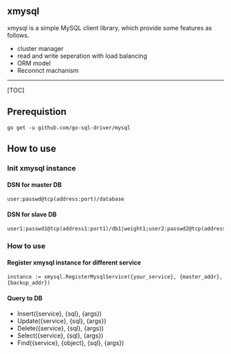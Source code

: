 ## xmysql

xmysql is a simple MySQL client library, which provide some features as follows.

- cluster manager 
- read and write seperation with load balancing
- ORM model
- Reconnct machanism

---

[TOC]

## Prerequistion

```
go get -u github.com/go-sql-driver/mysql
```

## How to use

### Init xmysql instance

#### DSN for master DB

```
user:passwd@tcp(address:port)/database

```

#### DSN for slave DB

```
user1:passwd1@tcp(address1:port1)/db1|weight1;user2:passwd2@tcp(address2:port2)/db2|weight
```

### How to use

#### Register xmysql instance for different service

```
instance := xmysql.RegisterMysqlService({your_service}, {master_addr}, {backup_addr})
```

#### Query to DB

- Insert({service}, {sql}, {args})
- Update({service}, {sql}, {args})
- Delete({service}, {sql}, {args})
- Select({service}, {sql}, {args})
- Find({service}, {object}, {sql}, {args})
